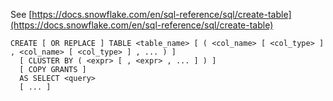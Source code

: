 See [https://docs.snowflake.com/en/sql-reference/sql/create-table](https://docs.snowflake.com/en/sql-reference/sql/create-table)
```
CREATE [ OR REPLACE ] TABLE <table_name> [ ( <col_name> [ <col_type> ] , <col_name> [ <col_type> ] , ... ) ]
  [ CLUSTER BY ( <expr> [ , <expr> , ... ] ) ]
  [ COPY GRANTS ]
  AS SELECT <query>
  [ ... ]
```
